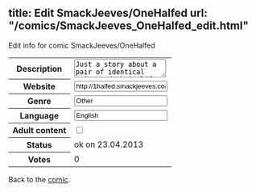 title: Edit SmackJeeves/OneHalfed
url: "/comics/SmackJeeves_OneHalfed_edit.html"
---
Edit info for comic SmackJeeves/OneHalfed

<form name="comic" action="http://gaepostmail.appengine.com/comic" name="post">
<table class="comicinfo">
<tr>
<th>Description</th><td><textarea name="description">Just a story about a pair of identical twins and their life in a new city. ------------------- Gallery: http://www.smackjeeves.com/comicprofile.php?id=108899 MMagazine: http://www.mangamagazine.net/manga-and-comics/One-Halfed/detail-page/32</textarea></td>
</tr>
<tr>
<th>Website</th><td><input type="text" name="url" value="http://1halfed.smackjeeves.com/comics/"/></td>
</tr>
<tr>
<th>Genre</th><td><input type="text" name="genre" value="Other"/></td>
</tr>
<tr>
<th>Language</th><td><input type="text" name="language" value="English"/></td>
</tr>
<tr>
<th>Adult content</th><td><input type="checkbox" name="adult" value="adult" /></td>
</tr>
<tr>
<th>Status</th><td>ok on 23.04.2013</td>
</tr>
<tr>
<th>Votes</th><td>0</div></td>
</tr>
</table>
</form>

Back to the [comic](/comics/SmackJeeves_OneHalfed.html).
